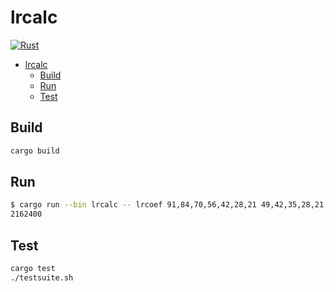 # lrcalc

[![Rust](https://github.com/selpoG/lrcalc/actions/workflows/rust.yml/badge.svg)](https://github.com/selpoG/lrcalc/actions/workflows/rust.yml)

- [lrcalc](#lrcalc)
  - [Build](#build)
  - [Run](#run)
  - [Test](#test)

## Build

```sh
cargo build
```

## Run

```sh
$ cargo run --bin lrcalc -- lrcoef 91,84,70,56,42,28,21 49,42,35,28,21,14,7 49,42,35,28,21,14,7
2162400
```

## Test

```sh
cargo test
./testsuite.sh
```
